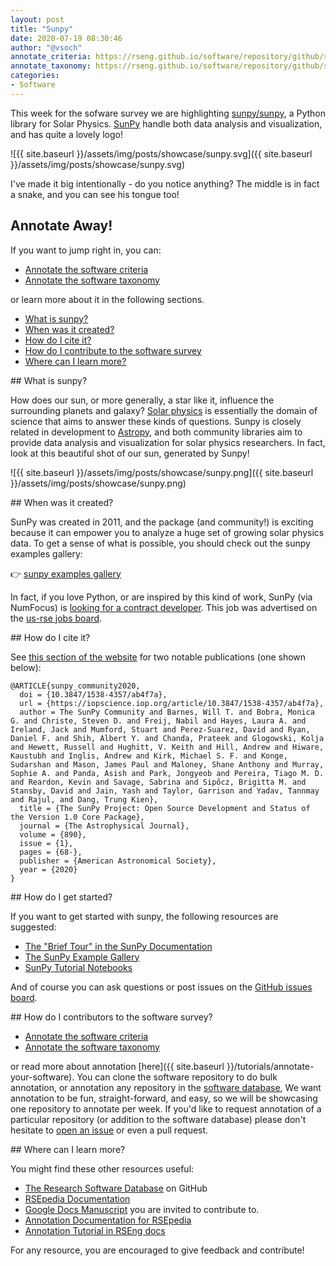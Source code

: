 ```yaml
---
layout: post
title: "Sunpy"
date: 2020-07-19 08:30:46
author: "@vsoch"
annotate_criteria: https://rseng.github.io/software/repository/github/sunpy/sunpy/annotate-criteria/
annotate_taxonomy: https://rseng.github.io/software/repository/github/sunpy/sunpy/annotate-taxonomy/
categories:
- Software
---
```


This week for the sofware survey we are highlighting <a href="https://github.com/sunpy/sunpy" target="_blank">sunpy/sunpy</a>, a Python library for Solar Physics. [SunPy](https://sunpy.org/) handle both data analysis and visualization, and has quite a lovely logo!

![{{ site.baseurl }}/assets/img/posts/showcase/sunpy.svg]({{ site.baseurl }}/assets/img/posts/showcase/sunpy.svg)


I've made it big intentionally - do you notice anything? The middle is in fact a snake, and you can see his tongue too! 

## Annotate Away!
If you want to jump right in, you can:

<ul>
<li><a href="{{ page.annotate_criteria }}" target="_blank">Annotate the software criteria</a></li>
<li><a href="{{ page.annotate_taxonomy }}" target="_blank">Annotate the software taxonomy</a></li>
</ul>


or learn more about it in the following sections.

<!--more--> 

 - [What is sunpy?](#what-is)
 - [When was it created?](#why-created)
 - [How do I cite it?](#cite)
 - [How do I contribute to the software survey](#contribute)
 - [Where can I learn more?](#learn-more)


<a id="what-is">
## What is sunpy?

How does our sun, or more generally, a star like it, influence the surrounding planets and galaxy? [Solar physics](https://en.wikipedia.org/wiki/Solar_physics) is essentially the domain of science that aims to answer these kinds of questions.
Sunpy is closely related in development to [Astropy](https://www.astropy.org/), and both community libraries
aim to provide data analysis and visualization for solar physics researchers. In fact, look at this beautiful shot
of our sun, generated by Sunpy!
 
![{{ site.baseurl }}/assets/img/posts/showcase/sunpy.png]({{ site.baseurl }}/assets/img/posts/showcase/sunpy.png)

<a id="why-created">
## When was it created?

SunPy was created in 2011, and the package (and community!) is exciting because it can empower you to analyze a huge set of growing solar physics data. To get a sense of what is possible, you should check out the sunpy examples gallery:

👉️ [sunpy examples gallery](https://docs.sunpy.org/en/stable/generated/gallery/index.html) 

In fact, if you love Python, or are inspired by this kind of work, SunPy (via NumFocus) is [looking for a contract developer](https://numfocus.org/uncategorized/scientific-software-developer-contract-basis-sunpy-project). This
job was advertised on the [us-rse jobs board](https://us-rse.org/jobs).

<a id="cite">
## How do I cite it?

See [this section of the website](https://sunpy.org/about.html#acknowledging-or-citing-sunpy)
for two notable publications (one shown below):

```
@ARTICLE{sunpy_community2020,
  doi = {10.3847/1538-4357/ab4f7a},
  url = {https://iopscience.iop.org/article/10.3847/1538-4357/ab4f7a},
  author = The SunPy Community and Barnes, Will T. and Bobra, Monica G. and Christe, Steven D. and Freij, Nabil and Hayes, Laura A. and Ireland, Jack and Mumford, Stuart and Perez-Suarez, David and Ryan, Daniel F. and Shih, Albert Y. and Chanda, Prateek and Glogowski, Kolja and Hewett, Russell and Hughitt, V. Keith and Hill, Andrew and Hiware, Kaustubh and Inglis, Andrew and Kirk, Michael S. F. and Konge, Sudarshan and Mason, James Paul and Maloney, Shane Anthony and Murray, Sophie A. and Panda, Asish and Park, Jongyeob and Pereira, Tiago M. D. and Reardon, Kevin and Savage, Sabrina and Sipőcz, Brigitta M. and Stansby, David and Jain, Yash and Taylor, Garrison and Yadav, Tannmay and Rajul, and Dang, Trung Kien},
  title = {The SunPy Project: Open Source Development and Status of the Version 1.0 Core Package},
  journal = {The Astrophysical Journal},
  volume = {890},
  issue = {1},
  pages = {68-},
  publisher = {American Astronomical Society},
  year = {2020}
}
```

<a id="getting-started">
## How do I get started?

If you want to get started with sunpy, the following resources are suggested:

 - [The "Brief Tour" in the SunPy Documentation](https://docs.sunpy.org/en/stable/guide/tour.html)
 - [The SunPy Example Gallery](https://docs.sunpy.org/en/stable/generated/gallery/index.html)
 - [SunPy Tutorial Notebooks](https://github.com/sunpy/tutorial-notebooks)

And of course you can ask questions or post issues on the [GitHub issues board](https://github.com/sunpy/sunpy/issues).

<a id="contribute">
## How do I contributors to the software survey?

<ul>
<li><a href="{{ page.annotate_criteria }}" target="_blank">Annotate the software criteria</a></li>
<li><a href="{{ page.annotate_taxonomy }}" target="_blank">Annotate the software taxonomy</a></li>
</ul>

or read more about annotation [here]({{ site.baseurl }}/tutorials/annotate-your-software). You can clone the software repository to do
bulk annotation, or annotation any repository in the <a href="https://rseng.github.io/software/" target="_blank">software database</a>,
We want annotation to be fun, straight-forward, and easy, so we will be showcasing one repository to annotate per week.
If you'd like to request annotation of a particular repository (or addition to the software database)
please don't hesitate to [open an issue](https://github.com/rseng/software/issues) or even a pull request.

<a id="learn-more">
## Where can I learn more?

You might find these other resources useful:

 - [The Research Software Database](https://github.com/rseng/software) on GitHub
 - [RSEpedia Documentation](https://rseng.github.io/rse)
 - [Google Docs Manuscript](https://docs.google.com/document/d/1wDb0udH9OrFWrMBsAVb8RrUMCKKRHoyEep7yveJ1d0k/edit) you are invited to contribute to.
 - [Annotation Documentation for RSEpedia](https://rseng.github.io/rse/tutorials/annotation/)
 - [Annotation Tutorial in RSEng docs](https://rseng.github.io/rse/tutorials/annotation/)

For any resource, you are encouraged to give feedback and contribute!
